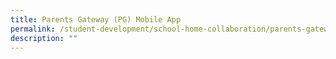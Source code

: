 ```yaml
---
title: Parents Gateway (PG) Mobile App
permalink: /student-development/school-home-collaboration/parents-gateway-pg-mobile-app/
description: ""
---
```



